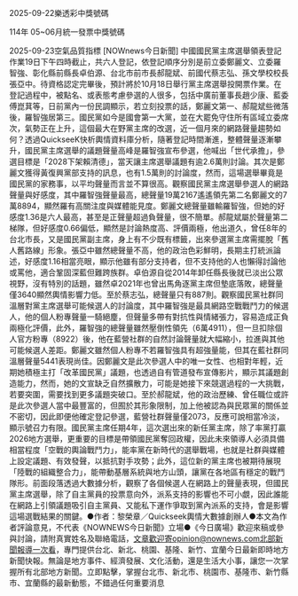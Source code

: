 
2025-09-22樂透彩中獎號碼

                                
114年 05~06月統一發票中獎號碼
                             
2025-09-23空氣品質指標
                              [NOWnews今日新聞] 中國國民黨主席選舉領表登記作業19日下午四時截止，共六人登記，依登記順序分別是前立委鄭麗文、立委羅智強、彰化縣前縣長卓伯源、台北市前市長郝龍斌、前國代蔡志弘、孫文學校校長張亞中。待資格認定完畢後，預計將於10月18日舉行黨主席選舉投開票作業。在登記過程中，被點名、或表態考慮參選的人很多，包括中廣前董事長趙少康、藍委傅崑萁等，日前黨內一份民調顯示，若立刻投票的話，鄭麗文第一、郝龍斌些微落後，羅智強居第三。國民黨如今是國會第一大黨，並在大罷免守住所有區域立委席次，氣勢正在上升，這個最大在野黨主席的改選，近一個月來的網路聲量趨勢如何？透過QuickseeK快析輿情資料庫分析，隨著登記時間漸進，整體聲量逐漸攀升，國民黨主席選舉的議題聲量高峰是羅智強宣布參選，他喊出「世代承擔」，參選目標是「2028下架賴清德」，當天讓主席選舉議題有逾2.6萬則討論。其次是鄭麗文獲得黃復興黨部支持的訊息，也有1.5萬則的討論度，然而，這場選舉畢竟是國民黨的家務事，以平均聲量而言並不算很高。觀察國民黨主席選舉參選人的網路聲量與好感度，其中羅智強聲量最高，總聲量19萬2167遙遙領先第二名鄭麗文的7萬8894，顯然羅有高關注度與媒體能見度。鄭麗文總聲量雖輸羅智強，但她的好感度1.36是六人最高，甚至是正聲量超過負聲量，很不簡單。郝龍斌屬於聲量第二梯隊，但好感度0.66偏低，顯然是討論熱度高、評價兩極，他出道久，曾任8年的台北市長，又是國民黨副主席，身上有不少既有標籤，出來參選黨主席需擺脫「舊人舊路線」形象。張亞中雖然總聲量不高，他的政治色彩鮮明，長期主打統派論述，好感度1.16相當亮眼，顯示他雖有部分支持者，但不支持他的人也懶得討論他或罵他，適合鞏固深藍但難跨族群。卓伯源自從2014年卸任縣長後就已淡出公眾視野，沒有特別的話題，雖然卓2021年也曾出馬角逐黨主席但墊底落敗，總聲量僅3640顯然輿情影響力低。至於蔡志弘，總聲量只有887則。觀察國民黨社群同溫層對黨主席選舉可能候選人的討論度，其中羅智強是最具網路空戰戰鬥力的候選人，他的個人粉專聲量一騎絕塵，但聲量多帶有對抗性與情緒張力，容易造成正負兩極化評價，此外，羅智強的總聲量雖然壓倒性領先（6萬4911），但一旦扣除個人官方粉專（8922）後，他在藍營社群的自然討論聲量就大幅縮小，拉進與其他可能候選人差距。鄭麗文雖然個人粉專不若羅智強具有超強量能，但其在藍社群同溫層聲量5441表現尚佳。因鄭麗文是此次參選人中的唯一女性、也相對年輕，近期她積極主打「改革國民黨」議題，也透過自有管道發布宣傳影片，顯示其議題創造能力，然而，她的文宣缺乏自然擴散力，可能是她接下來競選過程的一大挑戰，若要突圍，需要找到更多議題突破口。至於郝龍斌，他的政治歷練、曾任職位或許是此次參選人當中最豐富的，但囿於其形象限制，加上他被認為與民眾黨的關係並不密切，因此即便他確定登記參選，藍營社群聲量僅2073，反應可說相當冷淡，顯示號召力有限。國民黨主席任期4年，這次選出來的新任黨主席，除了率黨打贏2026地方選舉，更重要的目標是帶領國民黨奪回政權，因此未來領導人必須具備相當程度「空戰的輿論戰鬥力」，能率黨在新時代的選舉戰場，也就是社群與媒體上設定議題、有效發聲，以抵抗對手攻勢；此外，這位新的黨主席也被期待展現「陸戰的組織整合力」，能帶動基層系統與地方山頭，讓黨在各地區有穩定的戰鬥隊形。前面段落透過大數據分析，觀察了各個候選人在網路上的聲量表現，但國民黨主席選舉，除了自主黨員的投票意向外，派系支持的影響也不可小覷，因此誰能在網路上引領議題吸引自主黨員、又能私下運作爭取到黨內派系的支持，會是影響這場選戰結果的關鍵。●作者：黎榮章／Quickseek輿情大數據創辦人●本文為作者評論意見，不代表《NOWNEWS今日新聞》立場●《今日廣場》歡迎來稿或參與討論，請附真實姓名及聯絡電話，文章歡迎寄opinion@nownews.com北部新聞報導一次看，專門提供台北、新北、桃園、基隆、新竹、宜蘭今日最新即時地方新聞快報。無論是地方事件、經濟發展、文化活動，還是生活大小事，讓您一次掌握所有北部地方新聞。立即點擊，掌握台北市、新北市、桃園市、基隆市、新竹縣市、宜蘭縣的最新動態，不錯過任何重要消息